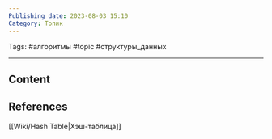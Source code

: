 ```yaml
---
Publishing date: 2023-08-03 15:10
Category: Топик
---
```

Tags: #алгоритмы  #topic #структуры_данных

---
## Content


## References

[[Wiki/Hash Table|Хэш-таблица]]


